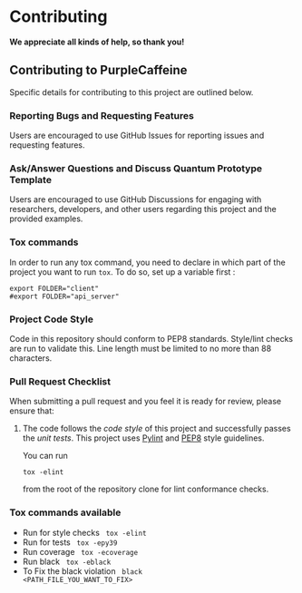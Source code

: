 # Contributing

**We appreciate all kinds of help, so thank you!**

## Contributing to PurpleCaffeine

Specific details for contributing to this project are outlined below.

### Reporting Bugs and Requesting Features

Users are encouraged to use GitHub Issues for reporting issues and requesting features.

### Ask/Answer Questions and Discuss Quantum Prototype Template

Users are encouraged to use GitHub Discussions for engaging with researchers, developers, and other users regarding this project and the provided examples.

### Tox commands

In order to run any tox command, you need to declare in which part of the project you want to run `tox`.
To do so, set up a variable first :

```shell script
export FOLDER="client"
#export FOLDER="api_server"
```

### Project Code Style

Code in this repository should conform to PEP8 standards. Style/lint checks are run to validate this. Line length must be limited to no more than 88 characters.

### Pull Request Checklist

When submitting a pull request and you feel it is ready for review,
please ensure that:

1. The code follows the _code style_ of this project and successfully
   passes the _unit tests_. This project uses [Pylint](https://www.pylint.org) and
   [PEP8](https://www.python.org/dev/peps/pep-0008) style guidelines.

   You can run
   ```shell script
   tox -elint
   ```
   from the root of the repository clone for lint conformance checks.

### Tox commands available

- Run for style checks <code> tox -elint </code>
- Run for tests <code> tox -epy39 </code>
- Run coverage <code> tox -ecoverage </code>
- Run black <code> tox -eblack </code>
- To Fix the black violation <code> black <PATH_FILE_YOU_WANT_TO_FIX> </code>
